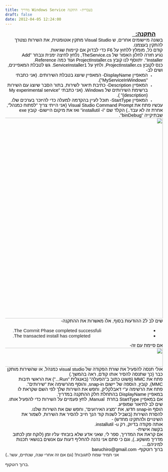 ```yaml
---
title: מדריך Windows Service בעברית- התקנה
draft: false
date: 2012-04-05 12:24:00
---
```


<div dir="rtl" style="text-align:right;">
<div class="OutlineElement Rtl SCX124670610" style="font-family:Calibri, sans-serif;font-size:11px;text-align:-webkit-auto;margin:0;padding:0;">
<div class="Paragraph Rtl SCX124670610" style="color:windowtext;direction:rtl;font-size:8pt;height:auto;margin-right:23px;text-align:right;vertical-align:baseline;width:auto;word-wrap:normal !important;padding:0;"><span class="TextRun Underlined SCX124670610" style="font-size:14pt;font-weight:bold;text-decoration:underline;word-wrap:normal !important;margin:0;padding:0;" xml:lang="HE-IL">התקנה:  </span><span class="EOP SCX124670610" style="font-size:14pt;word-wrap:normal !important;margin:0;padding:0;"> </span></div>
</div>
<div class="OutlineElement Rtl SCX124670610" style="font-family:Calibri, sans-serif;font-size:11px;text-align:-webkit-auto;margin:0;padding:0;">
<div class="Paragraph Rtl SCX124670610" style="color:windowtext;direction:rtl;font-size:8pt;text-align:right;vertical-align:baseline;word-wrap:normal !important;padding:0;"><span class="TextRun SCX124670610" style="font-size:11pt;word-wrap:normal !important;margin:0;padding:0;" xml:lang="HE-IL">בשונה מיישומים אחרים, ש Visual Studio מתקין אוטומטית, את השירות נצטרך להתקין בעצמנו. </span><span class="EOP SCX124670610" style="font-size:11pt;word-wrap:normal !important;margin:0;padding:0;"> </span></div>
</div>
<div class="OutlineElement Rtl SCX124670610" style="font-family:Calibri, sans-serif;font-size:11px;text-align:-webkit-auto;margin:0;padding:0;">
<div class="Paragraph Rtl SCX124670610" style="color:windowtext;direction:rtl;font-size:8pt;text-align:right;vertical-align:baseline;word-wrap:normal !important;padding:0;"><span class="TextRun SCX124670610" style="font-size:11pt;word-wrap:normal !important;margin:0;padding:0;" xml:lang="HE-IL">קודם כל, מומלץ ללחוץ על F6 כדי לבדוק אם קיימות שגיאות. </span><span class="EOP SCX124670610" style="font-size:11pt;word-wrap:normal !important;margin:0;padding:0;"> </span></div>
</div>
<div class="OutlineElement Rtl SCX124670610" style="font-family:Calibri, sans-serif;font-size:11px;text-align:-webkit-auto;margin:0;padding:0;">
<div class="Paragraph Rtl SCX124670610" style="color:windowtext;direction:rtl;font-size:8pt;text-align:right;vertical-align:baseline;word-wrap:normal !important;padding:0;"><span class="TextRun SCX124670610" style="font-size:11pt;word-wrap:normal !important;margin:0;padding:0;" xml:lang="HE-IL">נגיע חזרה לחלון האפור של TheService.cs, נלחץ לחיצה ימנית ונבחר "Add Installer". יתווסף לנו קובץ ProjectInstaller.cs ועוד כמה Reference. </span><span class="EOP SCX124670610" style="font-size:11pt;word-wrap:normal !important;margin:0;padding:0;"> </span></div>
</div>
<div class="OutlineElement Rtl SCX124670610" style="font-family:Calibri, sans-serif;font-size:11px;text-align:-webkit-auto;margin:0;padding:0;">
<div class="Paragraph Rtl SCX124670610" style="color:windowtext;direction:rtl;font-size:8pt;text-align:right;vertical-align:baseline;word-wrap:normal !important;padding:0;"><span class="TextRun SCX124670610" style="font-size:11pt;word-wrap:normal !important;margin:0;padding:0;" xml:lang="HE-IL">כנס לקובץ ProjectInstaller.cs, ולחץ על ServiceInstaller1. גש לטבלת המאפיינים, ושים לב- </span><span class="EOP SCX124670610" style="font-size:11pt;word-wrap:normal !important;margin:0;padding:0;"> </span></div>
</div>
<ul class="BulletListStyle1 SCX124670610" style="font-family:Calibri, sans-serif;font-size:11px;text-align:-webkit-auto;margin:0;padding:0;">
<li class="OutlineElement Rtl SCX124670610" style="font-size:8pt;vertical-align:baseline;margin:0 48px 0 0;padding:0;">
<div class="Paragraph Rtl SCX124670610" style="color:windowtext;direction:rtl;font-size:8pt;text-align:right;vertical-align:baseline;word-wrap:normal !important;padding:0;"><span class="TextRun SCX124670610" style="font-size:11pt;word-wrap:normal !important;margin:0;padding:0;" xml:lang="HE-IL">המאפיין DisplayName- המאפיין שיוצג בטבלת השירותים. (אני כתבתי "MyServiceInWindows").</span><span class="EOP SCX124670610" style="font-size:11pt;word-wrap:normal !important;margin:0;padding:0;"> </span></div>
<span class="ListGhost SCX124670610" style="margin:0;padding:0;"></span></li>
<li class="OutlineElement Rtl SCX124670610" style="font-size:8pt;vertical-align:baseline;margin:0 48px 0 0;padding:0;">
<div class="Paragraph Rtl SCX124670610" style="color:windowtext;direction:rtl;font-size:8pt;text-align:right;vertical-align:baseline;word-wrap:normal !important;padding:0;"><span class="TextRun SCX124670610" style="font-size:11pt;word-wrap:normal !important;margin:0;padding:0;" xml:lang="HE-IL">המאפיין Description- כתיבת תיאור לשירות, בתור הסבר שיוצג עם השירות ברשימת השירותים של Windows. (אני כתבתי "My experimental service (description)" ). </span><span class="EOP SCX124670610" style="font-size:11pt;word-wrap:normal !important;margin:0;padding:0;"> </span></div>
<span class="ListGhost SCX124670610" style="margin:0;padding:0;"></span></li>
<li class="OutlineElement Rtl SCX124670610" style="font-size:8pt;vertical-align:baseline;margin:0 48px 0 0;padding:0;">
<div class="Paragraph Rtl SCX124670610" style="color:windowtext;direction:rtl;font-size:8pt;text-align:right;vertical-align:baseline;word-wrap:normal !important;padding:0;"><span class="TextRun SCX124670610" style="font-size:11pt;word-wrap:normal !important;margin:0;padding:0;" xml:lang="HE-IL">המאפיין StartType- תוכל לעיין בהקדמה למעלה כדי להיזכר בערכים שלו.</span><span class="EOP SCX124670610" style="font-size:11pt;word-wrap:normal !important;margin:0;padding:0;"> </span></div>
<span class="ListGhost SCX124670610" style="margin:0;padding:0;"></span></li>
</ul>
<div class="OutlineElement Rtl SCX124670610" style="font-family:Calibri, sans-serif;font-size:11px;text-align:-webkit-auto;margin:0;padding:0;">
<div class="Paragraph Rtl SCX124670610" style="color:windowtext;direction:rtl;font-size:8pt;text-align:right;vertical-align:baseline;word-wrap:normal !important;padding:0;"></div>
</div>
<div class="OutlineElement Rtl SCX124670610" style="font-family:Calibri, sans-serif;font-size:11px;text-align:-webkit-auto;margin:0;padding:0;">
<div class="Paragraph Rtl SCX124670610" style="color:windowtext;direction:rtl;font-size:8pt;text-align:right;vertical-align:baseline;word-wrap:normal !important;padding:0;"><span class="TextRun SCX124670610" style="font-size:11pt;word-wrap:normal !important;margin:0;padding:0;" xml:lang="HE-IL">עכשיו פתח את Visual Studio Command Prompt (אני הייתי צריך "לפתוח כמנהל", אחרת זה לא עבד..) הקלד שם "installutil -i" ואז את מיקום היישום- קובץ exe שבתיקייה "binDebug". </span><span class="EOP SCX124670610" style="font-size:11pt;word-wrap:normal !important;margin:0;padding:0;"> </span></div>
</div>
<div class="OutlineElement Rtl SCX124670610" style="font-family:Calibri, sans-serif;font-size:11px;text-align:-webkit-auto;margin:0;padding:0;">
<div class="WACImageContainer Selected SCX124670610" style="margin:0;padding:0;"><img alt="" class="WACImage SCX124670610" height="640" src="https://word-edit.officeapps.live.com/we/GetImage.ashx?Fi=SDEC96D5B09D87A2E9!362&amp;C=1__BL2-SKY-WAC-WSHI&amp;ak=t%3d0%26s%3d0%26v%3d!ADDjYhbvrchTdE8&amp;ObjectDataBlobId={5abe51f7-52ea-5fb9-968a-d6a4b8f68308}{1}&amp;Word=1" width="596"/></div>
</div>
<div class="OutlineElement Rtl SCX124670610" style="font-family:Calibri, sans-serif;font-size:11px;text-align:-webkit-auto;margin:0;padding:0;">
<div class="Paragraph Rtl SCX124670610" style="color:windowtext;direction:rtl;font-size:8pt;text-align:right;vertical-align:baseline;word-wrap:normal !important;padding:0;"></div>
</div>
<div class="OutlineElement Rtl SCX124670610" style="text-align:-webkit-auto;margin:0;padding:0;">
<div class="Paragraph Rtl SCX124670610" style="color:windowtext;direction:rtl;font-family:Calibri, sans-serif;font-size:8pt;text-align:right;vertical-align:baseline;word-wrap:normal !important;padding:0;"><span class="TextRun SCX124670610" style="font-size:11pt;word-wrap:normal !important;margin:0;padding:0;" xml:lang="HE-IL">שים לב ל2 ההודעות בסוף, אלו מאשרות את ההתקנה-</span></div>
<div class="Paragraph Rtl SCX124670610" style="direction:rtl;text-align:right;vertical-align:baseline;word-wrap:normal !important;padding:0;"></div>
<ul style="text-align:left;">
<li><span style="font-family:Calibri, sans-serif;"><span style="font-size:15px;">The Commit Phase completed successfuli.</span></span></li>
<li><span style="font-family:Calibri, sans-serif;"><span style="font-size:15px;">The transacted install has completed.</span></span></li>
</ul>
</div>
<div class="OutlineElement Rtl SCX124670610" style="font-family:Calibri, sans-serif;font-size:11px;text-align:-webkit-auto;margin:0;padding:0;">
<div class="Paragraph Rtl SCX124670610" style="color:windowtext;direction:rtl;font-size:8pt;text-align:right;vertical-align:baseline;word-wrap:normal !important;padding:0;"><span class="TextRun SCX124670610" style="font-size:11pt;word-wrap:normal !important;margin:0;padding:0;" xml:lang="HE-IL">אם סיימת עם זה-</span><span class="EOP SCX124670610" style="font-size:11pt;word-wrap:normal !important;margin:0;padding:0;"> </span></div>
</div>
<div class="OutlineElement Rtl SCX124670610" style="font-family:Calibri, sans-serif;font-size:11px;text-align:-webkit-auto;margin:0;padding:0;">
<div class="WACImageContainer Selected SCX124670610" style="margin:0;padding:0;"><img alt="" class="WACImage SCX124670610" height="60" src="https://word-edit.officeapps.live.com/we/GetImage.ashx?Fi=SDEC96D5B09D87A2E9!362&amp;C=1__BL2-SKY-WAC-WSHI&amp;ak=t%3d0%26s%3d0%26v%3d!ADDjYhbvrchTdE8&amp;ObjectDataBlobId={220b9e40-75da-5851-bfc8-cee6b52fb22b}{1}&amp;Word=1" width="640"/></div>
</div>
<div class="OutlineElement Rtl SCX124670610" style="font-family:Calibri, sans-serif;font-size:11px;text-align:-webkit-auto;margin:0;padding:0;">
<div class="Paragraph Rtl SCX124670610" style="color:windowtext;direction:rtl;font-size:8pt;text-align:right;vertical-align:baseline;word-wrap:normal !important;padding:0;"><span class="TextRun SCX124670610" style="font-size:11pt;word-wrap:normal !important;margin:0;padding:0;" xml:lang="HE-IL">אולי תנסה להפעיל את שורת הפקודה של visual studio כמנהל, או שהשירות מותקן כבר (כך שתנסה להסיר אותו קודם, ראה בהמשך.)</span><span class="EOP SCX124670610" style="font-size:11pt;word-wrap:normal !important;margin:0;padding:0;"> </span></div>
</div>
<div class="OutlineElement Rtl SCX124670610" style="font-family:Calibri, sans-serif;font-size:11px;text-align:-webkit-auto;margin:0;padding:0;">
<div class="Paragraph Rtl SCX124670610" style="color:windowtext;direction:rtl;font-size:8pt;text-align:right;vertical-align:baseline;word-wrap:normal !important;padding:0;"></div>
</div>
<div class="OutlineElement Rtl SCX124670610" style="font-family:Calibri, sans-serif;font-size:11px;text-align:-webkit-auto;margin:0;padding:0;">
<div class="Paragraph Rtl SCX124670610" style="color:windowtext;direction:rtl;font-size:8pt;text-align:right;vertical-align:baseline;word-wrap:normal !important;padding:0;"><span class="TextRun SCX124670610" style="font-size:11pt;word-wrap:normal !important;margin:0;padding:0;" xml:lang="HE-IL">פתח את MMC (פשוט כתוב ב"הפעלה" (באנגלית "Run...") את הראשי תיבות MMC), קובץ, הוספה של יישום snap-in, והוסף מהרשימה את "שירותים".</span><span class="EOP SCX124670610" style="font-size:11pt;word-wrap:normal !important;margin:0;padding:0;"> </span></div>
</div>
<div class="OutlineElement Rtl SCX124670610" style="font-family:Calibri, sans-serif;font-size:11px;text-align:-webkit-auto;margin:0;padding:0;">
<div class="Paragraph Rtl SCX124670610" style="color:windowtext;direction:rtl;font-size:8pt;text-align:right;vertical-align:baseline;word-wrap:normal !important;padding:0;"><span class="TextRun SCX124670610" style="font-size:11pt;word-wrap:normal !important;margin:0;padding:0;" xml:lang="HE-IL">פתח את הרשימה ע"י דאבלקליק, וחפש את השירות שלך לפי השם שקראת לו במאפיין DisplayName בהתחלת חלק ההתקנה במדריך.</span><span class="EOP SCX124670610" style="font-size:11pt;word-wrap:normal !important;margin:0;padding:0;"> </span></div>
</div>
<div class="OutlineElement Rtl SCX124670610" style="font-family:Calibri, sans-serif;font-size:11px;text-align:-webkit-auto;margin:0;padding:0;">
<div class="Paragraph Rtl SCX124670610" style="color:windowtext;direction:rtl;font-size:8pt;text-align:right;vertical-align:baseline;word-wrap:normal !important;padding:0;"><span class="TextRun SCX124670610" style="font-size:11pt;word-wrap:normal !important;margin:0;padding:0;" xml:lang="HE-IL">אם במאפיין StartType בחרת  Manual, לחץ פעמיים על השירות כדי להפעיל אותו. שים לב לתיאור שמופיע.</span><span class="EOP SCX124670610" style="font-size:11pt;word-wrap:normal !important;margin:0;padding:0;"> </span></div>
</div>
<div class="OutlineElement Rtl SCX124670610" style="font-family:Calibri, sans-serif;font-size:11px;text-align:-webkit-auto;margin:0;padding:0;">
<div class="Paragraph Rtl SCX124670610" style="color:windowtext;direction:rtl;font-size:8pt;text-align:right;vertical-align:baseline;word-wrap:normal !important;padding:0;"><span class="TextRun SCX124670610" style="font-size:11pt;word-wrap:normal !important;margin:0;padding:0;" xml:lang="HE-IL">הוסף snap-in חדש, את "מציג האירועים", וחפש שם את השירות שלנו.</span><span class="EOP SCX124670610" style="font-size:11pt;word-wrap:normal !important;margin:0;padding:0;"> </span></div>
</div>
<div class="OutlineElement Rtl SCX124670610" style="font-family:Calibri, sans-serif;font-size:11px;text-align:-webkit-auto;margin:0;padding:0;">
<div class="Paragraph Rtl SCX124670610" style="color:windowtext;direction:rtl;font-size:8pt;text-align:right;vertical-align:baseline;word-wrap:normal !important;padding:0;"></div>
</div>
<div class="OutlineElement Rtl SCX124670610" style="font-family:Calibri, sans-serif;font-size:11px;text-align:-webkit-auto;margin:0;padding:0;">
<div class="Paragraph Rtl SCX124670610" style="color:windowtext;direction:rtl;font-size:8pt;text-align:right;vertical-align:baseline;word-wrap:normal !important;padding:0;"><span class="TextRun SCX124670610" style="font-size:11pt;word-wrap:normal !important;margin:0;padding:0;" xml:lang="HE-IL">להסרת השירות (בשביל לשנות קוד הנך חייב להסיר את השירות, לשמור את השינויים ולהתקינו מחדש) -</span><span class="EOP SCX124670610" style="font-size:11pt;word-wrap:normal !important;margin:0;padding:0;"> </span></div>
</div>
<div class="OutlineElement Rtl SCX124670610" style="font-family:Calibri, sans-serif;font-size:11px;text-align:-webkit-auto;margin:0;padding:0;">
<div class="Paragraph Rtl SCX124670610" style="color:windowtext;direction:rtl;font-size:8pt;text-align:right;vertical-align:baseline;word-wrap:normal !important;padding:0;"><span class="TextRun SCX124670610" style="font-size:11pt;word-wrap:normal !important;margin:0;padding:0;" xml:lang="HE-IL">אותה פקודה בדיוק, רק installutil -u.</span><span class="EOP SCX124670610" style="font-size:11pt;word-wrap:normal !important;margin:0;padding:0;"> </span></div>
</div>
<div class="OutlineElement Rtl SCX124670610" style="font-family:Calibri, sans-serif;font-size:11px;text-align:-webkit-auto;margin:0;padding:0;">
<div class="Paragraph Rtl SCX124670610" style="color:windowtext;direction:rtl;font-size:8pt;text-align:right;vertical-align:baseline;word-wrap:normal !important;padding:0;"></div>
</div>
<div class="OutlineElement Rtl SCX124670610" style="font-family:Calibri, sans-serif;font-size:11px;text-align:-webkit-auto;margin:0;padding:0;">
<div class="Paragraph Rtl SCX124670610" style="color:windowtext;direction:rtl;font-size:8pt;text-align:right;vertical-align:baseline;word-wrap:normal !important;padding:0;"></div>
</div>
<div class="OutlineElement Rtl SCX124670610" style="font-family:Calibri, sans-serif;font-size:11px;text-align:-webkit-auto;margin:0;padding:0;">
<div class="Paragraph Rtl SCX124670610" style="color:windowtext;direction:rtl;font-size:8pt;text-align:right;vertical-align:baseline;word-wrap:normal !important;padding:0;"><span class="TextRun SCX124670610" style="font-size:11pt;word-wrap:normal !important;margin:0;padding:0;" xml:lang="HE-IL">בקשה אישית-</span><span class="EOP SCX124670610" style="font-size:11pt;word-wrap:normal !important;margin:0;padding:0;"> </span></div>
</div>
<div class="OutlineElement Rtl SCX124670610" style="font-family:Calibri, sans-serif;font-size:11px;text-align:-webkit-auto;margin:0;padding:0;">
<div class="Paragraph Rtl SCX124670610" style="color:windowtext;direction:rtl;font-size:8pt;text-align:right;vertical-align:baseline;word-wrap:normal !important;padding:0;"><span class="TextRun SCX124670610" style="font-size:11pt;word-wrap:normal !important;margin:0;padding:0;" xml:lang="HE-IL">אם קראת את המדריך, ספר לי, שאני אדע שלא בזבזתי עליו זמן (לוקח זמן לכתוב מדריך מושקע..), וגם כי סתם אני נהנה להחליף דעות עם אנשים בנושאי תכנות למיניהם....</span><span class="EOP SCX124670610" style="font-size:11pt;word-wrap:normal !important;margin:0;padding:0;"> </span></div>
</div>
<div class="OutlineElement Rtl SCX124670610" style="font-family:Calibri, sans-serif;font-size:11px;text-align:-webkit-auto;margin:0;padding:0;">
<div class="Paragraph Rtl SCX124670610" style="color:windowtext;direction:rtl;font-size:8pt;text-align:right;vertical-align:baseline;word-wrap:normal !important;padding:0;"><span class="TextRun SCX124670610" style="font-size:11pt;word-wrap:normal !important;margin:0;padding:0;" xml:lang="HE-IL">ברוך רוטקוף- baruchiro@gmail.com</span><span class="EOP SCX124670610" style="font-size:11pt;word-wrap:normal !important;margin:0;padding:0;"> </span></div>
</div>
</div>

<div class="blogger-post-footer">אני תמיד שמח לתגובות!
(גם אם זה אחרי שנה, שנתיים, עשר..)

ברוך רוטקוף.

</div>
